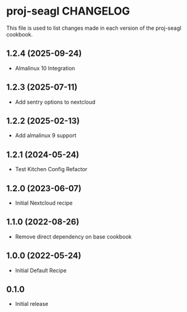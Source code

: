 # proj-seagl CHANGELOG

This file is used to list changes made in each version of the proj-seagl cookbook.

1.2.4 (2025-09-24)
------------------
- Almalinux 10 Integration

1.2.3 (2025-07-11)
------------------
- Add sentry options to nextcloud

1.2.2 (2025-02-13)
------------------
- Add almalinux 9 support

1.2.1 (2024-05-24)
------------------
- Test Kitchen Config Refactor

1.2.0 (2023-06-07)
------------------
- Initial Nextcloud recipe

1.1.0 (2022-08-26)
------------------
- Remove direct dependency on base cookbook

1.0.0 (2022-05-24)
------------------
- Initial Default Recipe

## 0.1.0

- Initial release

